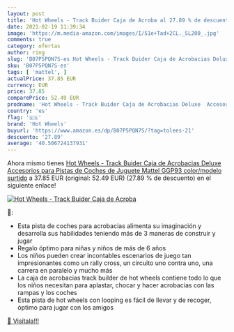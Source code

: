 ```yaml
---
layout: post
title: 'Hot Wheels - Track Buider Caja de Acroba al 27.89 % de descuento'
date: 2021-02-19 11:39:34
image: 'https://m.media-amazon.com/images/I/51e+Tad+2CL._SL200_.jpg'
comments: true
category: ofertas
author: ring
slug: 'B07P5PQN7S-es Hot Wheels - Track Buider Caja de Acrobacias Deluxe...'
sku: 'B07P5PQN7S-es'
tags: [ 'mattel', ]
actualPrice: 37.85 EUR
currency: EUR
price: 37.85
comparePrice: 52.49 EUR
prodname: 'Hot Wheels - Track Buider Caja de Acrobacias Deluxe  Accesorios para Pistas de Coches de Juguete  Mattel GGP93    color/modelo surtido'
country: 'es'
flag: '🇪🇸'
brand: 'Hot Wheels'
buyurl: 'https://www.amazon.es/dp/B07P5PQN7S/?tag=tolees-21'
descuento: '27.89'
average: '40.506724137931'
---
```


Ahora mismo tienes [Hot Wheels - Track Buider Caja de Acrobacias Deluxe  Accesorios para Pistas de Coches de Juguete  Mattel GGP93    color/modelo surtido](https://www.amazon.es/dp/B07P5PQN7S/?tag=tolees-21) a 37.85 EUR (original: 52.49 EUR) (27.89 %  de descuento) en el siguiente enlace!

[![Hot Wheels - Track Buider Caja de Acroba](https://m.media-amazon.com/images/I/51e+Tad+2CL._SL200_.jpg)](https://www.amazon.es/dp/B07P5PQN7S/?tag=tolees-21)

🔎:

- Esta pista de coches para acrobacias alimenta su imaginación y desarrolla sus habilidades teniendo más de 3 maneras de construir y jugar
- Regalo óptimo para niñas y niños de más de 6 años
- Los niños pueden crear incontables escenarios de juego tan impresionantes como un rally cross, un circuito uno contra uno, una carrera en paralelo y mucho más
- La caja de acrobacias track builder de hot wheels contiene todo lo que los niños necesitan para aplastar, chocar y hacer acrobacias con las rampas y los coches
- Esta pista de hot wheels con looping es fácil de llevar y de recoger, óptimo para jugar con los amigos

[🛒 Visítala!!!](https://www.amazon.es/dp/B07P5PQN7S/?tag=tolees-21)
